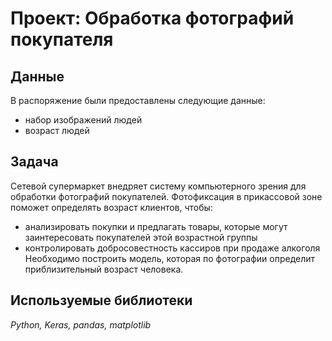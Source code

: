 # Проект: Обработка фотографий покупателя

## Данные

В распоряжение были предоставлены следующие данные:
 - набор изображений людей
 - возраст людей

## Задача

Сетевой супермаркет внедряет систему компьютерного зрения для обработки фотографий покупателей. Фотофиксация в прикассовой зоне поможет определять возраст клиентов, чтобы:
 - анализировать покупки и предлагать товары, которые могут заинтересовать покупателей этой возрастной группы
 - контролировать добросовестность кассиров при продаже алкоголя
Необходимо построить модель, которая по фотографии определит приблизительный возраст человека. 

## Используемые библиотеки
*Python, Keras, pandas, matplotlib*



